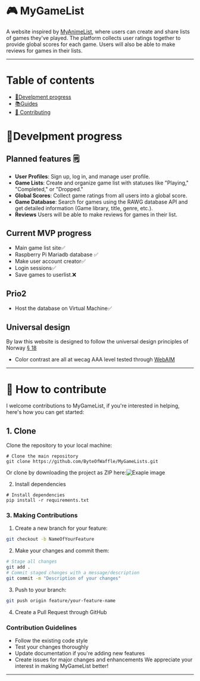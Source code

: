 # 🎮 MyGameList

A website inspired by [MyAnimeList](https://myanimelist.net), where users can create and share lists of games they've played. The platform collects user ratings together to provide global scores for each game. Users will also be able to make reviews for games in their lists.

---
# Table of contents 
- [📝Develpment progress](#develpment-progress)
- [📚Guides](#guides)
- [🤝 Contributing](#contributing)

# 📝Develpment progress 

## Planned features 🗒️

- **User Profiles**: Sign up, log in, and manage user profile.
- **Game Lists**: Create and organize game list with statuses like "Playing," "Completed," or "Dropped."
- **Global Scores**: Collect game ratings from all users into a global score.
- **Game Database**: Search for games using the RAWG database API and get detailed information (Game library, title, genre, etc.).
- **Reviews** Users will be able to make reviews for games in their list.


## Current MVP progress
- Main game list site✅
- Raspberry Pi Mariadb database ✅
- Make user account creator✅
- Login sessions✅
- Save games to userlist.❌
## Prio2
- Host the database on Virtual Machine✅

## Universal design
By law this website is designed to follow the universal design principles of Norway [§ 18](https://lovdata.no/lov/2017-06-16-51/§18)
- Color contrast are all at wecag AAA level tested through [WebAIM](https://webaim.org/resources/contrastchecker/)

---

# 🤝 How to contribute
I welcome contributions to MyGameList, if you're interested in helping, here's how you can get started:

## 1. Clone
Clone the repository to your local machine:
```
# Clone the main repository
git clone https://github.com/ByteOfWaffle/MyGameLists.git
```
Or clone by downloading the project as ZIP here:![Exaple image](image.png)

2. Install dependencies
```
# Install dependencies
pip install -r requirements.txt
```
### 3. Making Contributions
1. Create a new branch for your feature:
```bash
git checkout -b NameOfYourFeature
```

2. Make your changes and commit them:
```bash
# Stage all changes
git add .
# Commit staged changes with a message/description
git commit -m "Description of your changes"
```

3. Push to your branch:
```bash
git push origin feature/your-feature-name
```

4. Create a Pull Request through GitHub

### Contribution Guidelines
- Follow the existing code style
- Test your changes thoroughly
- Update documentation if you're adding new features
- Create issues for major changes and enhancements
We appreciate your interest in making MyGameList better!

---